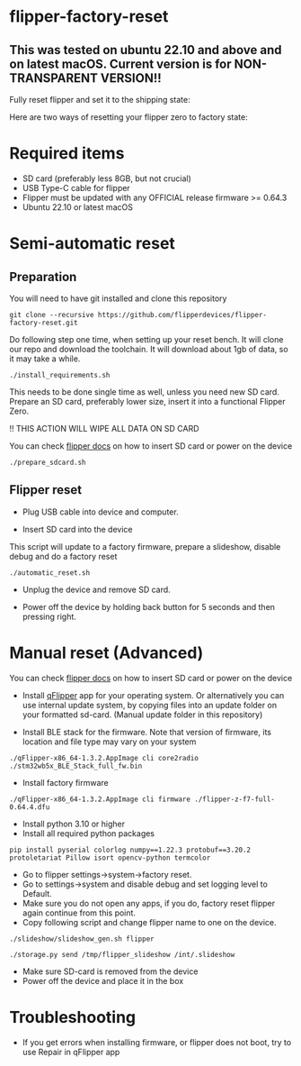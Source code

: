 # flipper-factory-reset

## This was tested on ubuntu 22.10 and above and on latest macOS. Current version is for NON-TRANSPARENT VERSION!!

Fully reset flipper and set it to the shipping state:

Here are two ways of resetting your flipper zero to factory state:

# Required items
- SD card (preferably less 8GB, but not crucial)
- USB Type-C cable for flipper
- Flipper must be updated with any OFFICIAL release firmware >= 0.64.3
- Ubuntu 22.10 or latest macOS

# Semi-automatic reset

## Preparation
You will need to have git installed and clone this repository
```shell
git clone --recursive https://github.com/flipperdevices/flipper-factory-reset.git
```

Do following step one time, when setting up your reset bench. It will clone our repo and download the toolchain.
It will download about 1gb of data, so it may take a while.
```shell
./install_requirements.sh
```
This needs to be done single time as well, unless you need new SD card. Prepare an SD card, preferably lower size, insert it into a functional Flipper Zero. 

!! THIS ACTION WILL WIPE ALL DATA ON SD CARD

You can check [flipper docs](https://docs.flipper.net/basics/first-start) on how to insert SD card or power on the device
```shell
./prepare_sdcard.sh
```

## Flipper reset

- Plug USB cable into device and computer.

- Insert SD card into the device

This script will update to a factory firmware, prepare a slideshow, disable debug and do a factory reset
```shell
./automatic_reset.sh
```
- Unplug the device and remove SD card.

- Power off the device by holding back button for 5 seconds and then pressing right.


# Manual reset (Advanced)
You can check [flipper docs](https://docs.flipper.net/basics/first-start) on how to insert SD card or power on the device

- Install [qFlipper](https://update.flipperzero.one/builds/firmware/0.64.4/) app for your operating system. Or alternatively you can use internal update system, by copying files into an update folder on your formatted sd-card. (Manual update folder in this repository)


- Install BLE stack for the firmware. Note that version of firmware, its location and file type may vary on your system
```shell
./qFlipper-x86_64-1.3.2.AppImage cli core2radio ./stm32wb5x_BLE_Stack_full_fw.bin
```
- Install factory firmware
```shell
./qFlipper-x86_64-1.3.2.AppImage cli firmware ./flipper-z-f7-full-0.64.4.dfu
```
- Install python 3.10 or higher
- Install all required python packages
```shell
pip install pyserial colorlog numpy==1.22.3 protobuf==3.20.2 protoletariat Pillow isort opencv-python termcolor
```
- Go to flipper settings->system->factory reset. 
- Go to settings->system and disable debug and set logging level to Default.
- Make sure you do not open any apps, if you do, factory reset flipper again continue from this point. 
- Copy following script and change flipper name to one on the device.
```shell
./slideshow/slideshow_gen.sh flipper
```
```shell
./storage.py send /tmp/flipper_slideshow /int/.slideshow
```

- Make sure SD-card is removed from the device
- Power off the device and place it in the box


# Troubleshooting
- If you get errors when installing firmware, or flipper does not boot, try to use Repair in qFlipper app